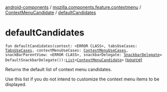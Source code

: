 [android-components](../../index.md) / [mozilla.components.feature.contextmenu](../index.md) / [ContextMenuCandidate](index.md) / [defaultCandidates](./default-candidates.md)

# defaultCandidates

`fun defaultCandidates(context: <ERROR CLASS>, tabsUseCases: `[`TabsUseCases`](../../mozilla.components.feature.tabs/-tabs-use-cases/index.md)`, contextMenuUseCases: `[`ContextMenuUseCases`](../-context-menu-use-cases/index.md)`, snackBarParentView: <ERROR CLASS>, snackbarDelegate: `[`SnackbarDelegate`](-snackbar-delegate/index.md)` = DefaultSnackbarDelegate()): `[`List`](https://kotlinlang.org/api/latest/jvm/stdlib/kotlin.collections/-list/index.html)`<`[`ContextMenuCandidate`](index.md)`>` [(source)](https://github.com/mozilla-mobile/android-components/blob/master/components/feature/contextmenu/src/main/java/mozilla/components/feature/contextmenu/ContextMenuCandidate.kt#L44)

Returns the default list of context menu candidates.

Use this list if you do not intend to customize the context menu items to be displayed.

